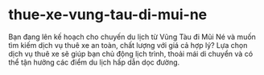 # thue-xe-vung-tau-di-mui-ne
Bạn đang lên kế hoạch cho chuyến du lịch từ Vũng Tàu đi Mũi Né và muốn tìm kiếm dịch vụ thuê xe an toàn, chất lượng với giá cả hợp lý? Lựa chọn dịch vụ thuê xe sẽ giúp bạn chủ động lịch trình, thoải mái di chuyển và có thể tận hưởng các điểm du lịch hấp dẫn dọc đường.
